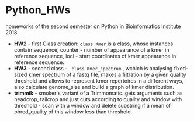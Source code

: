 # Python_HWs
homeworks of the second semester on Python in Bioinformatics Institute 2018

* **HW2** - first Class creation: ```class Kmer``` is a class, whose instances contain sequence, counter - number of appearance of a kmer in reference sequence, loci - start coordinates of kmer appearance in reference sequence. 
* **HW3** - second class - ``` class Kmer_spectrum``` , wchich is analysing fixed-sized kmer spectrum of a fastq file, makes a filtration by a given quality threshold and allows to represent kmer repertoires in a different ways, also calculate genome_size and build a graph of kmer distribution.
* **trimmik** - smoker's variant of a Trimmomatic. gets arguments such as headcrop, tailcrop and just cuts according to quality and window with threshold - scan with a window and delete substring if a mean of phred_quality of this window less than threshold.
